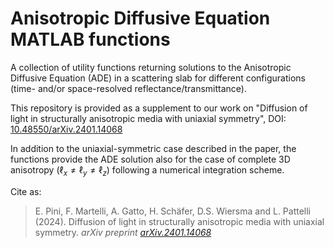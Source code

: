 # Anisotropic Diffusive Equation MATLAB functions

A collection of utility functions returning solutions to the Anisotropic Diffusive Equation (ADE) in a scattering slab for different configurations (time- and/or space-resolved reflectance/transmittance).

This repository is provided as a supplement to our work on "Diffusion of light in structurally anisotropic media with uniaxial symmetry", DOI: [10.48550/arXiv.2401.14068](https://doi.org/10.48550/arXiv.2401.14068)

In addition to the uniaxial-symmetric case described in the paper, the functions provide the ADE solution also for the case of complete 3D anisotropy ($`\ell_x \neq \ell_y \neq \ell_z`$) following a numerical integration scheme.

Cite as: 
> E. Pini, F. Martelli, A. Gatto, H. Schäfer, D.S. Wiersma and L. Pattelli (2024). Diffusion of light in structurally anisotropic media with uniaxial symmetry. *arXiv preprint* [*arXiv.2401.14068*](https://doi.org/10.48550/arXiv.2401.14068)
